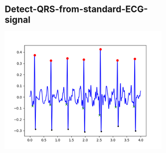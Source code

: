 # Detect-QRS-from-standard-ECG-signal

![Ops, cannot find the image](https://github.com/HandsomeHans/Detect-QRS-HRV-HR-from-standard-ECG-signal/blob/master/Figure_1.png)
